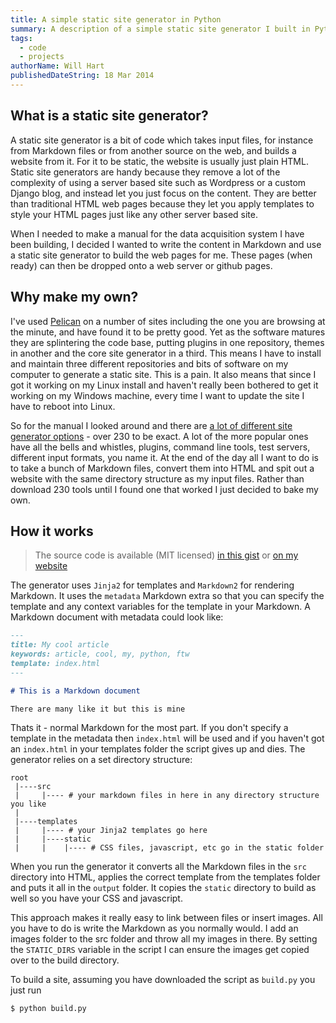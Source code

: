 ```yaml
---
title: A simple static site generator in Python
summary: A description of a simple static site generator I built in Python
tags:
  - code
  - projects
authorName: Will Hart
publishedDateString: 18 Mar 2014
---
```


## What is a static site generator?

A static site generator is a bit of code which takes input files, for instance
from Markdown files or from another source on the web, and builds a website from
it. For it to be static, the website is usually just plain HTML. Static site
generators are handy because they remove a lot of the complexity of using a
server based site such as Wordpress or a custom Django blog, and instead let you
just focus on the content. They are better than traditional HTML web pages
because they let you apply templates to style your HTML pages just like any
other server based site.

When I needed to make a manual for the data acquisition system I have been
building, I decided I wanted to write the content in Markdown and use a static
site generator to build the web pages for me. These pages (when ready) can then
be dropped onto a web server or github pages.

## Why make my own?

I've used [Pelican](http://www.getpelican.com/) on a number of sites including
the one you are browsing at the minute, and have found it to be pretty good. Yet
as the software matures they are splintering the code base, putting plugins in
one repository, themes in another and the core site generator in a third. This
means I have to install and maintain three different repositories and bits of
software on my computer to generate a static site. This is a pain. It also means
that since I got it working on my Linux install and haven't really been bothered
to get it working on my Windows machine, every time I want to update the site I
have to reboot into Linux.

So for the manual I looked around and there are [a lot of different site
generator options](http://staticsitegenerators.net/) - over 230 to be exact. A
lot of the more popular ones have all the bells and whistles, plugins, command
line tools, test servers, different input formats, you name it. At the end of
the day all I want to do is to take a bunch of Markdown files, convert them into
HTML and spit out a website with the same directory structure as my input files.
Rather than download 230 tools until I found one that worked I just decided to
bake my own.

## How it works

> The source code is available (MIT licensed) [in this
> gist](https://gist.github.com/will-hart/9609188) or [on my
> website](/python-static-site-generator)

The generator uses `Jinja2` for templates and `Markdown2` for rendering
Markdown. It uses the `metadata` Markdown extra so that you can specify the
template and any context variables for the template in your Markdown. A Markdown
document with metadata could look like:

```markdown
---
title: My cool article
keywords: article, cool, my, python, ftw
template: index.html
---

# This is a Markdown document

There are many like it but this is mine
```

Thats it - normal Markdown for the most part. If you don't specify a template in
the metadata then `index.html` will be used and if you haven't got an
`index.html` in your templates folder the script gives up and dies. The
generator relies on a set directory structure:

```
root
 |----src
 |     |---- # your markdown files in here in any directory structure you like
 | 
 |----templates
 |     |---- # your Jinja2 templates go here
 |     |----static
 |     |    |---- # CSS files, javascript, etc go in the static folder
```

When you run the generator it converts all the Markdown files in the `src`
directory into HTML, applies the correct template from the templates folder and
puts it all in the `output` folder. It copies the `static` directory to build as
well so you have your CSS and javascript.

This approach makes it really easy to link between files or insert images. All
you have to do is write the Markdown as you normally would. I add an images
folder to the src folder and throw all my images in there. By setting the
`STATIC_DIRS` variable in the script I can ensure the images get copied over to
the build directory.

To build a site, assuming you have downloaded the script as `build.py` you just
run

```bash
$ python build.py
```
